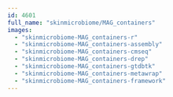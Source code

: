 ```yaml
---
id: 4601
full_name: "skinmicrobiome/MAG_containers"
images: 
  - "skinmicrobiome-MAG_containers-r"
  - "skinmicrobiome-MAG_containers-assembly"
  - "skinmicrobiome-MAG_containers-cmseq"
  - "skinmicrobiome-MAG_containers-drep"
  - "skinmicrobiome-MAG_containers-gtdbtk"
  - "skinmicrobiome-MAG_containers-metawrap"
  - "skinmicrobiome-MAG_containers-framework"
---
```

